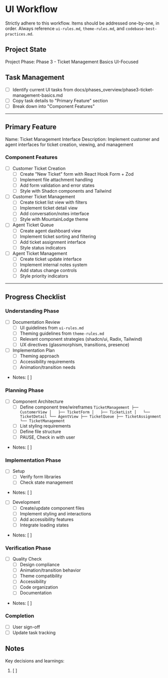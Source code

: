 # UI Workflow
Strictly adhere to this workflow.
Items should be addressed one-by-one, in order.
Always reference `ui-rules.md`, `theme-rules.md`, and `codebase-best-practices.md`.

## Project State
Project Phase: Phase 3 - Ticket Management Basics
UI-Focused

## Task Management
- [ ] Identify current UI tasks from docs/phases_overview/phase3-ticket-management-basics.md
- [ ] Copy task details to "Primary Feature" section
- [ ] Break down into "Component Features"

---

## Primary Feature
Name: Ticket Management Interface
Description: Implement customer and agent interfaces for ticket creation, viewing, and management

### Component Features
- [ ] Customer Ticket Creation
  - [ ] Create "New Ticket" form with React Hook Form + Zod
  - [ ] Implement file attachment handling
  - [ ] Add form validation and error states
  - [ ] Style with Shadcn components and Tailwind
- [ ] Customer Ticket Management
  - [ ] Create ticket list view with filters
  - [ ] Implement ticket detail view
  - [ ] Add conversation/notes interface
  - [ ] Style with MountainLodge theme
- [ ] Agent Ticket Queue
  - [ ] Create agent dashboard view
  - [ ] Implement ticket sorting and filtering
  - [ ] Add ticket assignment interface
  - [ ] Style status indicators
- [ ] Agent Ticket Management
  - [ ] Create ticket update interface
  - [ ] Implement internal notes system
  - [ ] Add status change controls
  - [ ] Style priority indicators

---

## Progress Checklist

### Understanding Phase
- [ ] Documentation Review
    - [ ] UI guidelines from `ui-rules.md`
    - [ ] Theming guidelines from `theme-rules.md`
    - [ ] Relevant component strategies (shadcn/ui, Radix, Tailwind)
    - [ ] UX directives (glassmorphism, transitions, presence)
- [ ] Implementation Plan
  - [ ] Theming approach
  - [ ] Accessibility requirements
  - [ ] Animation/transition needs
- Notes: [ ]

### Planning Phase
- [ ] Component Architecture
  - [ ] Define component tree/wireframes
        ```
        TicketManagement
        ├── CustomerView
        │   ├── TicketForm
        │   ├── TicketList
        │   └── TicketDetail
        └── AgentView
            ├── TicketQueue
            ├── TicketAssignment
            └── TicketManagement
        ```
  - [ ] List styling requirements
  - [ ] Define file structure
  - [ ] PAUSE, Check in with user
- Notes: [ ]

### Implementation Phase
- [ ] Setup
  - [ ] Verify form libraries
  - [ ] Check state management
- Notes: [ ]

- [ ] Development
  - [ ] Create/update component files
  - [ ] Implement styling and interactions
  - [ ] Add accessibility features
  - [ ] Integrate loading states
- Notes: [ ]

### Verification Phase
- [ ] Quality Check
  - [ ] Design compliance
  - [ ] Animation/transition behavior
  - [ ] Theme compatibility
  - [ ] Accessibility
  - [ ] Code organization
  - [ ] Documentation
- Notes: [ ]

### Completion
- [ ] User sign-off
- [ ] Update task tracking

## Notes
Key decisions and learnings:
1. [ ] 